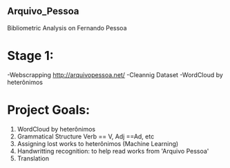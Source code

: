 ## Arquivo_Pessoa
Bibliometric Analysis on Fernando Pessoa

# Stage 1:
-Webscrapping http://arquivopessoa.net/ 
-Cleannig Dataset
-WordCloud by heterônimos
 
 
# Project Goals:
1) WordCloud by heterônimos
2) Grammatical Structure 
    Verb == V, Adj ==Ad, etc
3) Assigning lost works to heterônimos (Machine Learning)
4) Handwritting recognition: to help read works from 'Arquivo Pessoa'
5) Translation 
